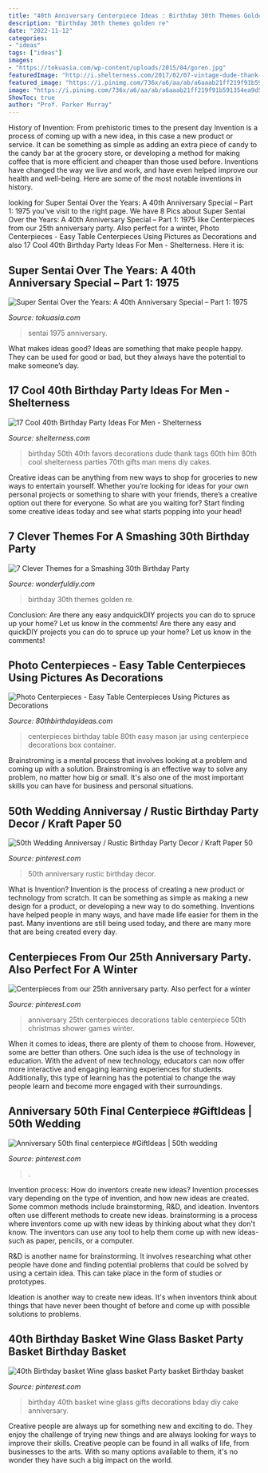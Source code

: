 ```yaml
---
title: "40th Anniversary Centerpiece Ideas : Birthday 30th Themes Golden Re"
description: "Birthday 30th themes golden re"
date: "2022-11-12"
categories:
- "ideas"
tags: ["ideas"]
images:
- "https://tokuasia.com/wp-content/uploads/2015/04/goren.jpg"
featuredImage: "http://i.shelterness.com/2017/02/07-vintage-dude-thank-tags-for-party-favors.jpg"
featured_image: "https://i.pinimg.com/736x/a6/aa/ab/a6aaab21ff219f91b591354ea9d515fe.jpg"
image: "https://i.pinimg.com/736x/a6/aa/ab/a6aaab21ff219f91b591354ea9d515fe.jpg"
ShowToc: true
author: "Prof. Parker Murray"
---
```



History of Invention: From prehistoric times to the present day
Invention is a process of coming up with a new idea, in this case a new product or service. It can be something as simple as adding an extra piece of candy to the candy bar at the grocery store, or developing a method for making coffee that is more efficient and cheaper than those used before. Inventions have changed the way we live and work, and have even helped improve our health and well-being. Here are some of the most notable inventions in history.

	

		
looking for Super Sentai Over the Years: A 40th Anniversary Special – Part 1: 1975 you've visit to the right page. We have 8 Pics about Super Sentai Over the Years: A 40th Anniversary Special – Part 1: 1975 like Centerpieces from our 25th anniversary party. Also perfect for a winter, Photo Centerpieces - Easy Table Centerpieces Using Pictures as Decorations and also 17 Cool 40th Birthday Party Ideas For Men - Shelterness. Here it is:
		
    
## Super Sentai Over The Years: A 40th Anniversary Special – Part 1: 1975

<img loading=lazy src="https://tokuasia.com/wp-content/uploads/2015/04/goren.jpg" onerror="this.onerror=null;this.src='https://tse4.mm.bing.net/th?id=OIP.BuIcjyF7d-OgcXqJN_-f8QHaJp&amp;pid=15.1';" alt="Super Sentai Over the Years: A 40th Anniversary Special – Part 1: 1975">

_Source: tokuasia.com_

>sentai 1975 anniversary. 

	

What makes ideas good?
Ideas are something that make people happy. They can be used for good or bad, but they always have the potential to make someone’s day.

    
## 17 Cool 40th Birthday Party Ideas For Men - Shelterness

<img loading=lazy src="http://i.shelterness.com/2017/02/07-vintage-dude-thank-tags-for-party-favors.jpg" onerror="this.onerror=null;this.src='https://tse3.mm.bing.net/th?id=OIP.Ne2XOytjrLigGekK1BxSpwHaJ4&amp;pid=15.1';" alt="17 Cool 40th Birthday Party Ideas For Men - Shelterness">

_Source: shelterness.com_

>birthday 50th 40th favors decorations dude thank tags 60th him 80th cool shelterness parties 70th gifts man mens diy cakes. 

	

Creative ideas can be anything from new ways to shop for groceries to new ways to entertain yourself. Whether you’re looking for ideas for your own personal projects or something to share with your friends, there’s a creative option out there for everyone. So what are you waiting for? Start finding some creative ideas today and see what starts popping into your head!

    
## 7 Clever Themes For A Smashing 30th Birthday Party

<img loading=lazy src="https://cdn.wonderfuldiy.com/wp-content/uploads/2015/12/Youre-Golden.jpg" onerror="this.onerror=null;this.src='https://tse2.mm.bing.net/th?id=OIP.dA-EKfvFo0TPf-oMPo2J9gHaJ4&amp;pid=15.1';" alt="7 Clever Themes for a Smashing 30th Birthday Party">

_Source: wonderfuldiy.com_

>birthday 30th themes golden re. 

	

Conclusion: Are there any easy andquickDIY projects you can do to spruce up your home? Let us know in the comments!
Are there any easy and quickDIY projects you can do to spruce up your home? Let us know in the comments!

    
## Photo Centerpieces - Easy Table Centerpieces Using Pictures As Decorations

<img loading=lazy src="https://www.80thbirthdayideas.com/wp-content/uploads/2014/02/d3db6289715f57ea80b68d087750165e.jpg" onerror="this.onerror=null;this.src='https://tse1.mm.bing.net/th?id=OIP.Qr5w5NC4jxfn69D5jV3o8QHaJ3&amp;pid=15.1';" alt="Photo Centerpieces - Easy Table Centerpieces Using Pictures as Decorations">

_Source: 80thbirthdayideas.com_

>centerpieces birthday table 80th easy mason jar using centerpiece decorations box container. 

	

Brainstroming is a mental process that involves looking at a problem and coming up with a solution. Brainstroming is an effective way to solve any problem, no matter how big or small. It's also one of the most important skills you can have for business and personal situations.

    
## 50th Wedding Anniversay / Rustic Birthday Party Decor / Kraft Paper 50

<img loading=lazy src="https://i.pinimg.com/736x/45/ae/71/45ae71c710175b9586aeac642fc5c7c5.jpg" onerror="this.onerror=null;this.src='https://tse4.mm.bing.net/th?id=OIP.dekqZHUV8h8vnt7SIuAY-gHaLH&amp;pid=15.1';" alt="50th Wedding Anniversay / Rustic Birthday Party Decor / Kraft Paper 50">

_Source: pinterest.com_

>50th anniversary rustic birthday decor. 

	

What is Invention?
Invention is the process of creating a new product or technology from scratch. It can be something as simple as making a new design for a product, or developing a new way to do something. Inventions have helped people in many ways, and have made life easier for them in the past. Many inventions are still being used today, and there are many more that are being created every day.

    
## Centerpieces From Our 25th Anniversary Party. Also Perfect For A Winter

<img loading=lazy src="https://i.pinimg.com/736x/7d/8f/a7/7d8fa70b8bb7d143bb51b9db67f25284--th-wedding-anniversary-anniversary-ideas.jpg" onerror="this.onerror=null;this.src='https://tse3.mm.bing.net/th?id=OIP.7yTcqyUlAchBVMSm2C8EigHaJ3&amp;pid=15.1';" alt="Centerpieces from our 25th anniversary party. Also perfect for a winter">

_Source: pinterest.com_

>anniversary 25th centerpieces decorations table centerpiece 50th christmas shower games winter. 

	

When it comes to ideas, there are plenty of them to choose from. However, some are better than others. One such idea is the use of technology in education. With the advent of new technology, educators can now offer more interactive and engaging learning experiences for students. Additionally, this type of learning has the potential to change the way people learn and become more engaged with their surroundings.

    
## Anniversary 50th Final Centerpiece #GiftIdeas | 50th Wedding

<img loading=lazy src="https://i.pinimg.com/736x/a6/aa/ab/a6aaab21ff219f91b591354ea9d515fe.jpg" onerror="this.onerror=null;this.src='https://tse4.mm.bing.net/th?id=OIP.A8HsptqcTznFh7B9h7-FhAHaJ3&amp;pid=15.1';" alt="Anniversary 50th final centerpiece #GiftIdeas | 50th wedding">

_Source: pinterest.com_

>. 

	

Invention process: How do inventors create new ideas?
Invention processes vary depending on the type of invention, and how new ideas are created. Some common methods include brainstorming, R&D, and ideation. Inventors often use different methods to create new ideas.
 brainstorming is a process where inventors come up with new ideas by thinking about what they don't know. The inventors can use any tool to help them come up with new ideas- such as paper, pencils, or a computer.

R&D is another name for brainstorming. It involves researching what other people have done and finding potential problems that could be solved by using a certain idea. This can take place in the form of studies or prototypes.

Ideation is another way to create new ideas. It's when inventors think about things that have never been thought of before and come up with possible solutions to problems.

    
## 40th Birthday Basket Wine Glass Basket Party Basket Birthday Basket

<img loading=lazy src="https://i.pinimg.com/736x/34/6d/84/346d84173e67be8e2053f215100ee255.jpg" onerror="this.onerror=null;this.src='https://tse4.mm.bing.net/th?id=OIP.y8lBse_pzrAKeMYjuKQBXQHaJ3&amp;pid=15.1';" alt="40th Birthday basket Wine glass basket Party basket Birthday basket">

_Source: pinterest.com_

>birthday 40th basket wine glass gifts decorations bday diy cake anniversary. 

	

Creative people are always up for something new and exciting to do. They enjoy the challenge of trying new things and are always looking for ways to improve their skills. Creative people can be found in all walks of life, from businesses to the arts. With so many options available to them, it's no wonder they have such a big impact on the world.

